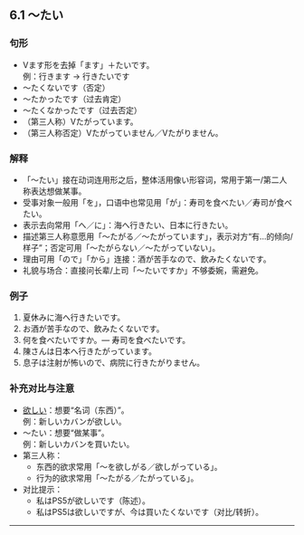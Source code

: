 ## 6.1 ～たい

### 句形
- Vます形を去掉「ます」＋たいです。  
  例：行きます → 行きたいです  
- ～たくないです（否定）  
- ～たかったです（过去肯定）  
- ～たくなかったです（过去否定）  
- （第三人称）Vたがっています。  
- （第三人称否定）Vたがっていません／Vたがりません。  

### 解释
- 「～たい」接在动词连用形之后，整体活用像い形容词，常用于第一/第二人称表达想做某事。  
- 受事对象一般用「を」，口语中也常见用「が」：寿司を食べたい／寿司が食べたい。  
- 表示去向常用「へ／に」：海へ行きたい、日本に行きたい。  
- 描述第三人称意愿用「～たがる／～たがっています」，表示对方“有…的倾向/样子”；否定可用「～たがらない／～たがっていない」。  
- 理由可用「ので」「から」连接：酒が苦手なので、飲みたくないです。  
- 礼貌与场合：直接问长辈/上司「～たいですか」不够委婉，需避免。

### 例子
1. 夏休みに海へ行きたいです。  
2. お酒が苦手なので、飲みたくないです。  
3. 何を食べたいですか。— 寿司を食べたいです。  
4. 陳さんは日本へ行きたがっています。  
5. 息子は注射が怖いので、病院に行きたがりません。  

### 补充对比与注意
- [欲しい](/grammar/形容词的语法.md#210-欲しい)：想要“名词（东西）”。  
  例：新しいカバンが欲しい。  
- ～たい：想要“做某事”。  
  例：新しいカバンを買いたい。  
- 第三人称：  
  - 东西的欲求常用「～を欲しがる／欲しがっている」。  
  - 行为的欲求常用「～たがる／たがっている」。  
- 对比提示：  
  - 私はPS5が欲しいです（陈述）。  
  - 私はPS5は欲しいですが、今は買いたくないです（对比/转折）。  

---
